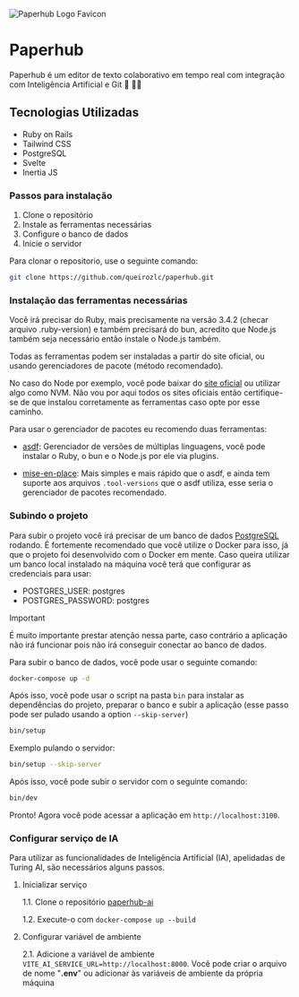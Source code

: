 ![Paperhub Logo Favicon](https://github.com/user-attachments/assets/3261346b-44f4-4ceb-a376-a9ebcbd66c91)

# Paperhub

Paperhub é um editor de texto colaborativo em tempo real com integração com Inteligência Artificial e Git 📝 🚀✨

## Tecnologias Utilizadas

- Ruby on Rails
- Tailwind CSS
- PostgreSQL
- Svelte
- Inertia JS

### Passos para instalação

1. Clone o repositório
2. Instale as ferramentas necessárias
3. Configure o banco de dados
4. Inicie o servidor

Para clonar o repositorio, use o seguinte comando:

```bash
git clone https://github.com/queirozlc/paperhub.git
```

### Instalação das ferramentas necessárias

Você irá precisar do Ruby, mais precisamente na versão 3.4.2 (checar arquivo .ruby-version) e também precisará do bun, acredito que Node.js também seja necessário então instale o Node.js também.

Todas as ferramentas podem ser instaladas a partir do site oficial, ou usando gerenciadores de pacote (método recomendado).

No caso do Node por exemplo, você pode baixar do [site oficial](https://nodejs.org/) ou utilizar algo como NVM. Não vou por aqui todos os sites oficiais então certifique-se de que instalou corretamente as ferramentas caso opte por esse caminho.

Para usar o gerenciador de pacotes eu recomendo duas ferramentas:

- [asdf](https://asdf-vm.com/): Gerenciador de versões de múltiplas linguagens, você pode instalar o Ruby, o bun e o Node.js por ele via plugins.

- [mise-en-place](https://mise.jdx.dev/getting-started.html): Mais simples e mais rápido que o asdf, e ainda tem suporte aos arquivos `.tool-versions` que o asdf utiliza, esse seria o gerenciador de pacotes recomendado.

### Subindo o projeto

Para subir o projeto você irá precisar de um banco de dados [PostgreSQL](https://www.postgresql.org/) rodando. É fortemente recomendado que você utilize o Docker para isso, já que o projeto foi desenvolvido com o Docker em mente. Caso queira utilizar um banco local instalado na máquina você terá que configurar as credenciais para usar:

- POSTGRES_USER: postgres
- POSTGRES_PASSWORD: postgres

> [!IMPORTANT]
> É muito importante prestar atenção nessa parte, caso contrário a aplicação não irá funcionar pois não irá conseguir conectar ao banco de dados.

Para subir o banco de dados, você pode usar o seguinte comando:

```bash
docker-compose up -d
```

Após isso, você pode usar o script na pasta `bin` para instalar as dependências do projeto, preparar o banco e subir a aplicação (esse passo pode ser pulado usando a option `--skip-server`)

```bash
bin/setup
```

Exemplo pulando o servidor:

```bash
bin/setup --skip-server
```

Após isso, você pode subir o servidor com o seguinte comando:

```bash
bin/dev
```

Pronto! Agora você pode acessar a aplicação em `http://localhost:3100`.

### Configurar serviço de IA

Para utilizar as funcionalidades de Inteligência Artificial (IA), apelidadas de Turing AI, são necessários alguns passos.

1. Inicializar serviço
    
    1.1. Clone o repositório [paperhub-ai](https://github.com/bruno-remeikis/paperhub-ai)

    1.2. Execute-o com `docker-compose up --build`

2. Configurar variável de ambiente

    2.1. Adicione a variável de ambiente `VITE_AI_SERVICE_URL=http://localhost:8000`. Você pode criar o arquivo de nome "**.env**" ou adicionar às variáveis de ambiente da própria máquina